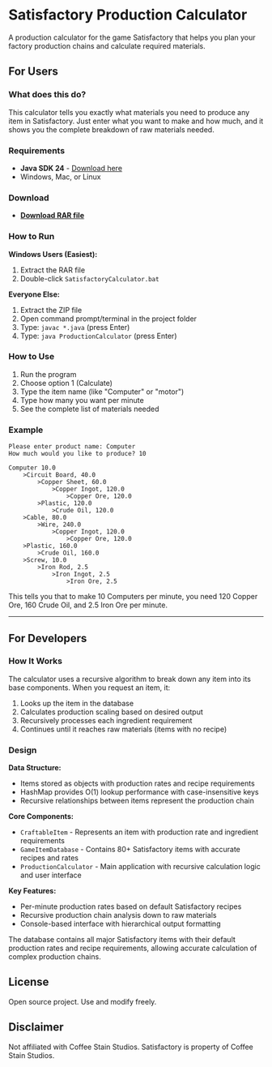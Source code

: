 # Satisfactory Production Calculator

A production calculator for the game Satisfactory that helps you plan your factory production chains and calculate required materials.

## For Users

### What does this do?

This calculator tells you exactly what materials you need to produce any item in Satisfactory. Just enter what you want to make and how much, and it shows you the complete breakdown of raw materials needed.

### Requirements

- **Java SDK 24** - [Download here](https://www.oracle.com/java/technologies/downloads/#jdk24-windows)
- Windows, Mac, or Linux

### Download

- **[Download RAR file](https://github.com/ardaaboz/satisfactory-calculator/releases)**


### How to Run

**Windows Users (Easiest):**
1. Extract the RAR file
2. Double-click `SatisfactoryCalculator.bat`

**Everyone Else:**
1. Extract the ZIP file
2. Open command prompt/terminal in the project folder
3. Type: `javac *.java` (press Enter)
4. Type: `java ProductionCalculator` (press Enter)

### How to Use

1. Run the program
2. Choose option 1 (Calculate)
3. Type the item name (like "Computer" or "motor")
4. Type how many you want per minute
5. See the complete list of materials needed

### Example

```
Please enter product name: Computer
How much would you like to produce? 10

Computer 10.0
	>Circuit Board, 40.0
		>Copper Sheet, 60.0
			>Copper Ingot, 120.0
				>Copper Ore, 120.0
		>Plastic, 120.0
			>Crude Oil, 120.0
	>Cable, 80.0
		>Wire, 240.0
			>Copper Ingot, 120.0
				>Copper Ore, 120.0
	>Plastic, 160.0
		>Crude Oil, 160.0
	>Screw, 10.0
		>Iron Rod, 2.5
			>Iron Ingot, 2.5
				>Iron Ore, 2.5
```

This tells you that to make 10 Computers per minute, you need 120 Copper Ore, 160 Crude Oil, and 2.5 Iron Ore per minute.

---

## For Developers

### How It Works

The calculator uses a recursive algorithm to break down any item into its base components. When you request an item, it:

1. Looks up the item in the database
2. Calculates production scaling based on desired output
3. Recursively processes each ingredient requirement
4. Continues until it reaches raw materials (items with no recipe)

### Design

**Data Structure:**
- Items stored as objects with production rates and recipe requirements
- HashMap provides O(1) lookup performance with case-insensitive keys
- Recursive relationships between items represent the production chain

**Core Components:**
- `CraftableItem` - Represents an item with production rate and ingredient requirements
- `GameItemDatabase` - Contains 80+ Satisfactory items with accurate recipes and rates
- `ProductionCalculator` - Main application with recursive calculation logic and user interface

**Key Features:**
- Per-minute production rates based on default Satisfactory recipes
- Recursive production chain analysis down to raw materials
- Console-based interface with hierarchical output formatting

The database contains all major Satisfactory items with their default production rates and recipe requirements, allowing accurate calculation of complex production chains.

## License

Open source project. Use and modify freely.

## Disclaimer

Not affiliated with Coffee Stain Studios. Satisfactory is property of Coffee Stain Studios.
